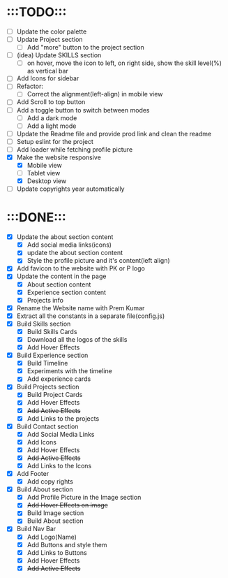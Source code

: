 # :::TODO:::
* [ ] Update the color palette
* [ ] Update Project section
    * [ ] Add "more" button to the project section
* [ ] (idea) Update SKILLS section
  * [ ] on hover, move the icon to left, on right side, show the skill level(%) as vertical bar
* [ ] Add Icons for sidebar
* [ ] Refactor:
  * [ ] Correct the alignment(left-align) in mobile view
* [ ] Add Scroll to top button
* [ ] Add a toggle button to switch between modes
  * [ ] Add a dark mode
  * [ ] Add a light mode
* [ ] Update the Readme file and provide prod link and clean the readme
* [ ] Setup eslint for the project
* [ ] Add loader while fetching profile picture
* [x] Make the website responsive
  * [x] Mobile view
  * [ ] Tablet view
  * [x] Desktop view
* [ ] Update copyrights year automatically 

# :::DONE:::
* [x] Update the about section content
  * [x] Add social media links(icons)
  * [x] update the about section content
  * [x] Style the profile picture and it's content(left align)
* [x] Add favicon to the website with PK or P logo
* [x] Update the content in the page
  * [x] About section content
  * [x] Experience section content
  * [x] Projects info
* [x] Rename the Website name with Prem Kumar
* [x] Extract all the constants in a separate file(config.js)
* [x] Build Skills section
  * [x] Build Skills Cards
  * [x] Download all the logos of the skills
  * [x] Add Hover Effects
* [x] Build Experience section
  * [x] Build Timeline
  * [x] Experiments with the timeline
  * [x] Add experience cards
* [x] Build Projects section
  * [x] Build Project Cards
  * [x] Add Hover Effects
  * [x] ~~Add Active Effects~~
  * [x] Add Links to the projects
* [x] Build Contact section
  * [x] Add Social Media Links
  * [x] Add Icons
  * [x] Add Hover Effects
  * [x] ~~Add Active Effects~~
  * [x] Add Links to the Icons
* [x] Add Footer
  * [x] Add copy rights
* [x] Build About section
  * [x] Add Profile Picture in the Image section
  * [x] ~~Add Hover Effects on image~~
  * [x] Build Image section
  * [x] Build About section
* [x] Build Nav Bar
  * [x] Add Logo(Name)
  * [x] Add Buttons and style them
  * [x] Add Links to Buttons
  * [x] Add Hover Effects
  * [x] ~~Add Active Effects~~
